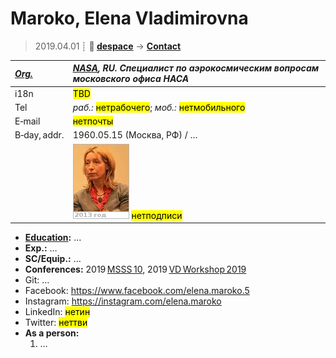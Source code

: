 # Maroko, Elena Vladimirovna
> 2019.04.01 ┊ **🚀 [despace](index.md)** → **[Contact](contact.md)**

|*[Org.](contact.md)*|*[NASA](03_nasa.md), RU. Специалист по аэрокосмическим вопросам московского офиса НАСА*|
|:--|:--|
|i18n| <mark>TBD</mark> |
|Tel|*раб.:* <mark>нетрабочего</mark>; *моб.:* <mark>нетмобильного</mark> |
|E‑mail| <mark>нетпочты</mark> |
|B‑day, addr.| 1960.05.15 (Москва, РФ) / … |
|| ![](f/contact/m/maroko_001_animated.gif) <mark>нетподписи</mark> |

   - **[Education](edu.md):** …
   - **Exp.:** …
   - **SC/Equip.:** …
   - **Conferences:** 2019 [MSSS 10](msss_10.md), 2019 [VD Workshop 2019](vdws2019.md)
   - Git: …
   - Facebook: <https://www.facebook.com/elena.maroko.5>
   - Instagram: <https://instagram.com/elena.maroko>
   - LinkedIn: <mark>нетин</mark>
   - Twitter: <mark>неттви</mark>
   - **As a person:**
      1. …

